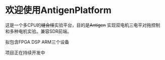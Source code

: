 # 欢迎使用AntigenPlatform

这是一个多CPU的~~缝合怪~~实验平台，目的是~~Antigen~~ 实现双电机三电平对拖控制和多种电机实验。兼容SDR前端。

拟包含FPGA DSP ARM三个设备

项目正在持续开发中




